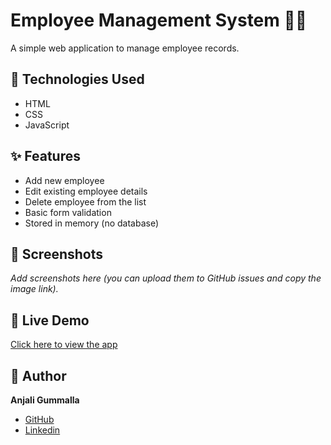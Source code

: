 # Employee Management System 🧑‍💼

A simple web application to manage employee records.

## 🔧 Technologies Used
- HTML
- CSS
- JavaScript

## ✨ Features
- Add new employee
- Edit existing employee details
- Delete employee from the list
- Basic form validation
- Stored in memory (no database)

## 📸 Screenshots
_Add screenshots here (you can upload them to GitHub issues and copy the image link)._

## 🔗 Live Demo
[Click here to view the app](https://gummallaanjali09.github.io/employee-management-system/)

## 📁 Author
**Anjali Gummalla**  
- [GitHub](https://github.com/gummallaanjali09)  
- [Linkedin](https://www.linkedin.com/in/gummalla-anjali-73a19127b)  
